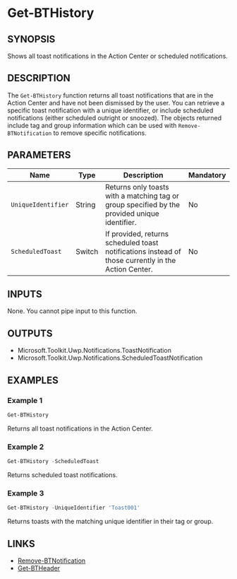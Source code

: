 # Get-BTHistory

## SYNOPSIS

Shows all toast notifications in the Action Center or scheduled notifications.

## DESCRIPTION

The `Get-BTHistory` function returns all toast notifications that are in the Action Center and have not been dismissed by the user.
You can retrieve a specific toast notification with a unique identifier, or include scheduled notifications (either scheduled outright or snoozed).
The objects returned include tag and group information which can be used with `Remove-BTNotification` to remove specific notifications.

## PARAMETERS

| Name              | Type   | Description                                                                                 | Mandatory |
|-------------------|--------|---------------------------------------------------------------------------------------------|-----------|
| `UniqueIdentifier`| String | Returns only toasts with a matching tag or group specified by the provided unique identifier.| No        |
| `ScheduledToast`  | Switch | If provided, returns scheduled toast notifications instead of those currently in the Action Center.| No    |

## INPUTS

None. You cannot pipe input to this function.

## OUTPUTS

- Microsoft.Toolkit.Uwp.Notifications.ToastNotification
- Microsoft.Toolkit.Uwp.Notifications.ScheduledToastNotification

## EXAMPLES

### Example 1

```powershell
Get-BTHistory
```

Returns all toast notifications in the Action Center.

### Example 2

```powershell
Get-BTHistory -ScheduledToast
```

Returns scheduled toast notifications.

### Example 3

```powershell
Get-BTHistory -UniqueIdentifier 'Toast001'
```

Returns toasts with the matching unique identifier in their tag or group.

## LINKS

- [Remove-BTNotification](Remove-BTNotification.md)
- [Get-BTHeader](Get-BTHeader.md)
